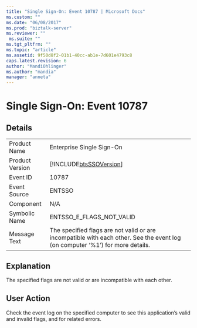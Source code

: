 ```yaml
---
title: "Single Sign-On: Event 10787 | Microsoft Docs"
ms.custom: ""
ms.date: "06/08/2017"
ms.prod: "biztalk-server"
ms.reviewer: ""
 ms.suite: ""
ms.tgt_pltfrm: ""
ms.topic: "article"
ms.assetid: 9f50d8f2-01b1-40cc-ab1e-7d601e4793c8
caps.latest.revision: 6
author: "MandiOhlinger"
ms.author: "mandia"
manager: "anneta"
---
```

# Single Sign-On: Event 10787
## Details  
  
|||  
|-|-|  
|Product Name|Enterprise Single Sign-On|  
|Product Version|[!INCLUDE[btsSSOVersion](../includes/btsssoversion-md.md)]|  
|Event ID|10787|  
|Event Source|ENTSSO|  
|Component|N/A|  
|Symbolic Name|ENTSSO_E_FLAGS_NOT_VALID|  
|Message Text|The specified flags are not valid or are incompatible with each other. See the event log (on computer ‘%1’) for more details.|  
  
## Explanation  
 The specified flags are not valid or are incompatible with each other.  
  
## User Action  
 Check the event log on the specified computer to see this application’s valid and invalid flags, and for related errors.
